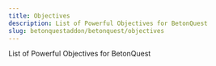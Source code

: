 ```yaml
---
title: Objectives
description: List of Powerful Objectives for BetonQuest
slug: betonquestaddon/betonquest/objectives
---
```


List of Powerful Objectives for BetonQuest